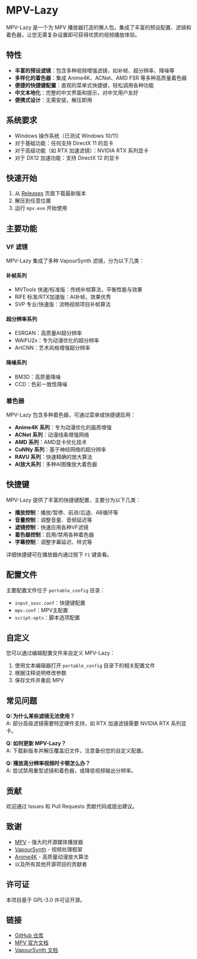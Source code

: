 # MPV-Lazy

MPV-Lazy 是一个为 MPV 播放器打造的懒人包，集成了丰富的预设配置、滤镜和着色器，让您无需复杂设置即可获得优质的视频播放体验。

## 特性

- **丰富的预设滤镜**：包含多种视频增强滤镜，如补帧、超分辨率、降噪等
- **多样化的着色器**：集成 Anime4K、ACNet、AMD FSR 等多种高质量着色器
- **便捷的快捷键配置**：直观的菜单式快捷键，轻松调用各种功能
- **中文本地化**：完整的中文界面和提示，对中文用户友好
- **便携式设计**：无需安装，解压即用

## 系统要求

- Windows 操作系统（已测试 Windows 10/11）
- 对于基础功能：任何支持 DirectX 11 的显卡
- 对于高级功能（如 RTX 加速滤镜）：NVIDIA RTX 系列显卡
- 对于 DX12 加速功能：支持 DirectX 12 的显卡

## 快速开始

1. 从 [Releases](https://github.com/hooke007/MPV_lazy/releases) 页面下载最新版本
2. 解压到任意位置
3. 运行 `mpv.exe` 开始使用

## 主要功能

### VF 滤镜

MPV-Lazy 集成了多种 VapourSynth 滤镜，分为以下几类：

#### 补帧系列
- MVTools 快速/标准版：传统补帧算法，平衡性能与效果
- RIFE 标准/RTX加速版：AI补帧，效果优秀
- SVP 专业/快速版：流畅视频项目补帧算法

#### 超分辨率系列
- ESRGAN：高质量AI超分辨率
- WAIFU2x：专为动漫优化的超分辨率
- ArtCNN：艺术风格增强超分辨率

#### 降噪系列
- BM3D：高质量降噪
- CCD：色彩一致性降噪

### 着色器

MPV-Lazy 包含多种着色器，可通过菜单或快捷键启用：

- **Anime4K 系列**：专为动漫优化的画质增强
- **ACNet 系列**：动漫线条增强网络
- **AMD 系列**：AMD显卡优化技术
- **CuNNy 系列**：基于神经网络的超分辨率
- **RAVU 系列**：快速精确的放大算法
- **AI放大系列**：多种AI图像放大着色器

## 快捷键

MPV-Lazy 提供了丰富的快捷键配置，主要分为以下几类：

- **播放控制**：播放/暂停、前进/后退、AB循环等
- **音量控制**：调整音量、音频延迟等
- **滤镜控制**：快速应用各种VF滤镜
- **着色器控制**：启用/禁用各种着色器
- **字幕控制**：调整字幕延迟、样式等

详细快捷键可在播放器内通过按下 `F1` 键查看。

## 配置文件

主要配置文件位于 `portable_config` 目录：

- `input_uosc.conf`：快捷键配置
- `mpv.conf`：MPV主配置
- `script-opts`：脚本选项配置

## 自定义

您可以通过编辑配置文件来自定义 MPV-Lazy：

1. 使用文本编辑器打开 `portable_config` 目录下的相关配置文件
2. 根据注释说明修改参数
3. 保存文件并重启 MPV

## 常见问题

**Q: 为什么某些滤镜无法使用？**  
A: 部分高级滤镜需要特定硬件支持，如 RTX 加速滤镜需要 NVIDIA RTX 系列显卡。

**Q: 如何更新 MPV-Lazy？**  
A: 下载新版本并解压覆盖旧文件，注意备份您的自定义配置。

**Q: 播放高分辨率视频时卡顿怎么办？**  
A: 尝试禁用重型滤镜和着色器，或降低视频输出分辨率。

## 贡献

欢迎通过 Issues 和 Pull Requests 贡献代码或提出建议。

## 致谢

- [MPV](https://mpv.io/) - 强大的开源媒体播放器
- [VapourSynth](http://www.vapoursynth.com/) - 视频处理框架
- [Anime4K](https://github.com/bloc97/Anime4K) - 高质量动漫放大算法
- 以及所有其他开源项目的贡献者

## 许可证

本项目基于 GPL-3.0 许可证开源。

## 链接

- [GitHub 仓库](https://github.com/hooke007/MPV_lazy)
- [MPV 官方文档](https://mpv.io/manual/master/)
- [VapourSynth 文档](http://www.vapoursynth.com/doc/)